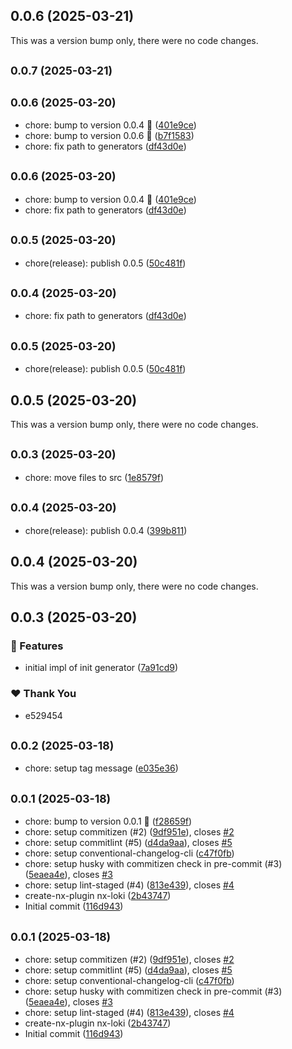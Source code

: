## 0.0.6 (2025-03-21)

This was a version bump only, there were no code changes.

## <small>0.0.7 (2025-03-21)</small>

## <small>0.0.6 (2025-03-20)</small>

- chore: bump to version 0.0.4 :rocket: ([401e9ce](https://github.com/muhammedgaygisiz/nx-loki/commit/401e9ce))
- chore: bump to version 0.0.6 :rocket: ([b7f1583](https://github.com/muhammedgaygisiz/nx-loki/commit/b7f1583))
- chore: fix path to generators ([df43d0e](https://github.com/muhammedgaygisiz/nx-loki/commit/df43d0e))

## <small>0.0.6 (2025-03-20)</small>

- chore: bump to version 0.0.4 :rocket: ([401e9ce](https://github.com/muhammedgaygisiz/nx-loki/commit/401e9ce))
- chore: fix path to generators ([df43d0e](https://github.com/muhammedgaygisiz/nx-loki/commit/df43d0e))

## <small>0.0.5 (2025-03-20)</small>

- chore(release): publish 0.0.5 ([50c481f](https://github.com/muhammedgaygisiz/nx-loki/commit/50c481f))

## <small>0.0.4 (2025-03-20)</small>

- chore: fix path to generators ([df43d0e](https://github.com/muhammedgaygisiz/nx-loki/commit/df43d0e))

## <small>0.0.5 (2025-03-20)</small>

- chore(release): publish 0.0.5 ([50c481f](https://github.com/muhammedgaygisiz/nx-loki/commit/50c481f))

## 0.0.5 (2025-03-20)

This was a version bump only, there were no code changes.

## <small>0.0.3 (2025-03-20)</small>

- chore: move files to src ([1e8579f](https://github.com/muhammedgaygisiz/nx-loki/commit/1e8579f))

## <small>0.0.4 (2025-03-20)</small>

- chore(release): publish 0.0.4 ([399b811](https://github.com/muhammedgaygisiz/nx-loki/commit/399b811))

## 0.0.4 (2025-03-20)

This was a version bump only, there were no code changes.

## 0.0.3 (2025-03-20)

### 🚀 Features

- initial impl of init generator ([7a91cd9](https://github.com/muhammedgaygisiz/nx-loki/commit/7a91cd9))

### ❤️ Thank You

- e529454

## <small>0.0.2 (2025-03-18)</small>

- chore: setup tag message ([e035e36](https://github.com/muhammedgaygisiz/nx-loki/commit/e035e36))

## <small>0.0.1 (2025-03-18)</small>

- chore: bump to version 0.0.1 :rocket: ([f28659f](https://github.com/muhammedgaygisiz/nx-loki/commit/f28659f))
- chore: setup commitizen (#2) ([9df951e](https://github.com/muhammedgaygisiz/nx-loki/commit/9df951e)), closes [#2](https://github.com/muhammedgaygisiz/nx-loki/issues/2)
- chore: setup commitlint (#5) ([d4da9aa](https://github.com/muhammedgaygisiz/nx-loki/commit/d4da9aa)), closes [#5](https://github.com/muhammedgaygisiz/nx-loki/issues/5)
- chore: setup conventional-changelog-cli ([c47f0fb](https://github.com/muhammedgaygisiz/nx-loki/commit/c47f0fb))
- chore: setup husky with commitizen check in pre-commit (#3) ([5eaea4e](https://github.com/muhammedgaygisiz/nx-loki/commit/5eaea4e)), closes [#3](https://github.com/muhammedgaygisiz/nx-loki/issues/3)
- chore: setup lint-staged (#4) ([813e439](https://github.com/muhammedgaygisiz/nx-loki/commit/813e439)), closes [#4](https://github.com/muhammedgaygisiz/nx-loki/issues/4)
- create-nx-plugin nx-loki ([2b43747](https://github.com/muhammedgaygisiz/nx-loki/commit/2b43747))
- Initial commit ([116d943](https://github.com/muhammedgaygisiz/nx-loki/commit/116d943))

## <small>0.0.1 (2025-03-18)</small>

- chore: setup commitizen (#2) ([9df951e](https://github.com/muhammedgaygisiz/nx-loki/commit/9df951e)), closes [#2](https://github.com/muhammedgaygisiz/nx-loki/issues/2)
- chore: setup commitlint (#5) ([d4da9aa](https://github.com/muhammedgaygisiz/nx-loki/commit/d4da9aa)), closes [#5](https://github.com/muhammedgaygisiz/nx-loki/issues/5)
- chore: setup conventional-changelog-cli ([c47f0fb](https://github.com/muhammedgaygisiz/nx-loki/commit/c47f0fb))
- chore: setup husky with commitizen check in pre-commit (#3) ([5eaea4e](https://github.com/muhammedgaygisiz/nx-loki/commit/5eaea4e)), closes [#3](https://github.com/muhammedgaygisiz/nx-loki/issues/3)
- chore: setup lint-staged (#4) ([813e439](https://github.com/muhammedgaygisiz/nx-loki/commit/813e439)), closes [#4](https://github.com/muhammedgaygisiz/nx-loki/issues/4)
- create-nx-plugin nx-loki ([2b43747](https://github.com/muhammedgaygisiz/nx-loki/commit/2b43747))
- Initial commit ([116d943](https://github.com/muhammedgaygisiz/nx-loki/commit/116d943))
